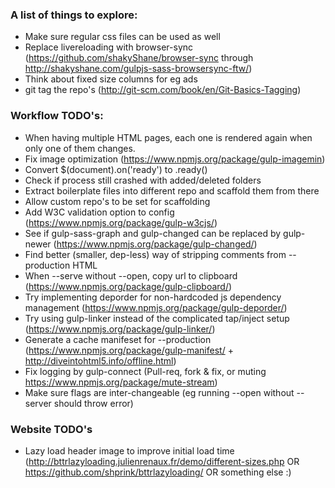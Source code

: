 ### A list of things to explore:

  - Make sure regular css files can be used as well
  - Replace livereloading with browser-sync (https://github.com/shakyShane/browser-sync through http://shakyshane.com/gulpjs-sass-browsersync-ftw/)
  - Think about fixed size columns for eg ads
  - git tag the repo's (http://git-scm.com/book/en/Git-Basics-Tagging)

### Workflow TODO's:

  - When having multiple HTML pages, each one is rendered again when only one of them changes.
  - Fix image optimization (https://www.npmjs.org/package/gulp-imagemin)
  - Convert $(document).on('ready') to .ready()
  - Check if process still crashed with added/deleted folders
  - Extract boilerplate files into different repo and scaffold them from there
  - Allow custom repo's to be set for scaffolding
  - Add W3C validation option to config (https://www.npmjs.org/package/gulp-w3cjs/)
  - See if gulp-sass-graph and gulp-changed can be replaced by gulp-newer (https://www.npmjs.org/package/gulp-changed/)
  - Find better (smaller, dep-less) way of stripping comments from --production HTML
  - When --serve without --open, copy url to clipboard (https://www.npmjs.org/package/gulp-clipboard/)
  - Try implementing deporder for non-hardcoded js dependency management (https://www.npmjs.org/package/gulp-deporder/)
  - Try using gulp-linker instead of the complicated tap/inject setup (https://www.npmjs.org/package/gulp-linker/)
  - Generate a cache manifeset for --production (https://www.npmjs.org/package/gulp-manifest/ + http://diveintohtml5.info/offline.html)
  - Fix logging by gulp-connect (Pull-req, fork & fix, or muting https://www.npmjs.org/package/mute-stream)
  - Make sure flags are inter-changeable (eg running --open without --server should throw error)

### Website TODO's

  - Lazy load header image to improve initial load time (http://bttrlazyloading.julienrenaux.fr/demo/different-sizes.php OR https://github.com/shprink/bttrlazyloading/ OR something else :)

